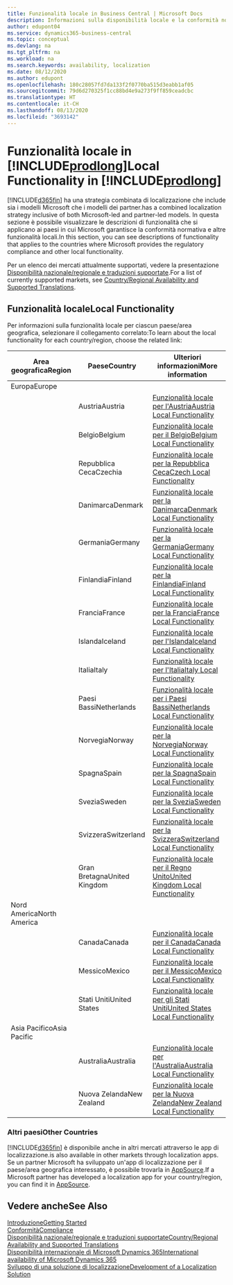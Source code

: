 ```yaml
---
title: Funzionalità locale in Business Central | Microsoft Docs
description: Informazioni sulla disponibilità locale e la conformità normativa di Dynamics 365 Business Central.
author: edupont04
ms.service: dynamics365-business-central
ms.topic: conceptual
ms.devlang: na
ms.tgt_pltfrm: na
ms.workload: na
ms.search.keywords: availability, localization
ms.date: 08/12/2020
ms.author: edupont
ms.openlocfilehash: 180c28057fd7da133f2f0770ba515d3eabb1af05
ms.sourcegitcommit: 79d6d270325f1cc88bd4e9a273f9ff859ceadcbc
ms.translationtype: HT
ms.contentlocale: it-CH
ms.lasthandoff: 08/13/2020
ms.locfileid: "3693142"
---
```

# <a name="local-functionality-in-prodlong"></a><span data-ttu-id="74dd2-103">Funzionalità locale in [!INCLUDE[prodlong](includes/prodlong.md)]</span><span class="sxs-lookup"><span data-stu-id="74dd2-103">Local Functionality in [!INCLUDE[prodlong](includes/prodlong.md)]</span></span>

[!INCLUDE[d365fin](includes/d365fin_md.md)] <span data-ttu-id="74dd2-104">ha una strategia combinata di localizzazione che include sia i modelli Microsoft che i modelli dei partner.</span><span class="sxs-lookup"><span data-stu-id="74dd2-104">has a combined localization strategy inclusive of both Microsoft-led and partner-led models.</span></span> <span data-ttu-id="74dd2-105">In questa sezione è possibile visualizzare le descrizioni di funzionalità che si applicano ai paesi in cui Microsoft garantisce la conformità normativa e altre funzionalità locali.</span><span class="sxs-lookup"><span data-stu-id="74dd2-105">In this section, you can see descriptions of functionality that applies to the countries where Microsoft provides the regulatory compliance and other local functionality.</span></span>  

<span data-ttu-id="74dd2-106">Per un elenco dei mercati attualmente supportati, vedere la presentazione [Disponibilità nazionale/regionale e traduzioni supportate](/dynamics365/business-central/dev-itpro/compliance/apptest-countries-and-translations?toc=/dynamics365/business-central/toc.json).</span><span class="sxs-lookup"><span data-stu-id="74dd2-106">For a list of currently supported markets, see [Country/Regional Availability and Supported Translations](/dynamics365/business-central/dev-itpro/compliance/apptest-countries-and-translations?toc=/dynamics365/business-central/toc.json).</span></span>  

## <a name="local-functionality"></a><span data-ttu-id="74dd2-107">Funzionalità locale</span><span class="sxs-lookup"><span data-stu-id="74dd2-107">Local Functionality</span></span>

<span data-ttu-id="74dd2-108">Per informazioni sulla funzionalità locale per ciascun paese/area geografica, selezionare il collegamento correlato:</span><span class="sxs-lookup"><span data-stu-id="74dd2-108">To learn about the local functionality for each country/region, choose the related link:</span></span>

| <span data-ttu-id="74dd2-109">Area geografica</span><span class="sxs-lookup"><span data-stu-id="74dd2-109">Region</span></span> | <span data-ttu-id="74dd2-110">Paese</span><span class="sxs-lookup"><span data-stu-id="74dd2-110">Country</span></span> | <span data-ttu-id="74dd2-111">Ulteriori informazioni</span><span class="sxs-lookup"><span data-stu-id="74dd2-111">More information</span></span> |
| --- | --- |--- |
| <span data-ttu-id="74dd2-112">Europa</span><span class="sxs-lookup"><span data-stu-id="74dd2-112">Europe</span></span> |  | |
|        | <span data-ttu-id="74dd2-113">Austria</span><span class="sxs-lookup"><span data-stu-id="74dd2-113">Austria</span></span> | [<span data-ttu-id="74dd2-114">Funzionalità locale per l'Austria</span><span class="sxs-lookup"><span data-stu-id="74dd2-114">Austria Local Functionality</span></span>](localfunctionality/austria/austria-local-functionality.md) |
|        | <span data-ttu-id="74dd2-115">Belgio</span><span class="sxs-lookup"><span data-stu-id="74dd2-115">Belgium</span></span> | [<span data-ttu-id="74dd2-116">Funzionalità locale per il Belgio</span><span class="sxs-lookup"><span data-stu-id="74dd2-116">Belgium Local Functionality</span></span>](localfunctionality/belgium/belgium-local-functionality.md) |
|        | <span data-ttu-id="74dd2-117">Repubblica Ceca</span><span class="sxs-lookup"><span data-stu-id="74dd2-117">Czechia</span></span> | [<span data-ttu-id="74dd2-118">Funzionalità locale per la Repubblica Ceca</span><span class="sxs-lookup"><span data-stu-id="74dd2-118">Czech Local Functionality</span></span>](localfunctionality/czech/czech-local-functionality.md) |
|        | <span data-ttu-id="74dd2-119">Danimarca</span><span class="sxs-lookup"><span data-stu-id="74dd2-119">Denmark</span></span> | [<span data-ttu-id="74dd2-120">Funzionalità locale per la Danimarca</span><span class="sxs-lookup"><span data-stu-id="74dd2-120">Denmark Local Functionality</span></span>](localfunctionality/denmark/denmark-local-functionality.md) |
|        | <span data-ttu-id="74dd2-121">Germania</span><span class="sxs-lookup"><span data-stu-id="74dd2-121">Germany</span></span> | [<span data-ttu-id="74dd2-122">Funzionalità locale per la Germania</span><span class="sxs-lookup"><span data-stu-id="74dd2-122">Germany Local Functionality</span></span>](localfunctionality/germany/germany-local-functionality.md) |
|        | <span data-ttu-id="74dd2-123">Finlandia</span><span class="sxs-lookup"><span data-stu-id="74dd2-123">Finland</span></span> | [<span data-ttu-id="74dd2-124">Funzionalità locale per la Finlandia</span><span class="sxs-lookup"><span data-stu-id="74dd2-124">Finland Local Functionality</span></span>](localfunctionality/finland/finland-local-functionality.md) |
|        | <span data-ttu-id="74dd2-125">Francia</span><span class="sxs-lookup"><span data-stu-id="74dd2-125">France</span></span> | [<span data-ttu-id="74dd2-126">Funzionalità locale per la Francia</span><span class="sxs-lookup"><span data-stu-id="74dd2-126">France Local Functionality</span></span>](localfunctionality/france/france-local-functionality.md) |
|        | <span data-ttu-id="74dd2-127">Islanda</span><span class="sxs-lookup"><span data-stu-id="74dd2-127">Iceland</span></span> | [<span data-ttu-id="74dd2-128">Funzionalità locale per l'Islanda</span><span class="sxs-lookup"><span data-stu-id="74dd2-128">Iceland Local Functionality</span></span>](localfunctionality/iceland/iceland-local-functionality.md) |
|        | <span data-ttu-id="74dd2-129">Italia</span><span class="sxs-lookup"><span data-stu-id="74dd2-129">Italy</span></span> | [<span data-ttu-id="74dd2-130">Funzionalità locale per l'Italia</span><span class="sxs-lookup"><span data-stu-id="74dd2-130">Italy Local Functionality</span></span>](localfunctionality/italy/italy-local-functionality.md) |
|        | <span data-ttu-id="74dd2-131">Paesi Bassi</span><span class="sxs-lookup"><span data-stu-id="74dd2-131">Netherlands</span></span> | [<span data-ttu-id="74dd2-132">Funzionalità locale per i Paesi Bassi</span><span class="sxs-lookup"><span data-stu-id="74dd2-132">Netherlands Local Functionality</span></span>](localfunctionality/netherlands/netherlands-local-functionality.md) |
|        | <span data-ttu-id="74dd2-133">Norvegia</span><span class="sxs-lookup"><span data-stu-id="74dd2-133">Norway</span></span> | [<span data-ttu-id="74dd2-134">Funzionalità locale per la Norvegia</span><span class="sxs-lookup"><span data-stu-id="74dd2-134">Norway Local Functionality</span></span>](localfunctionality/norway/norway-local-functionality.md) |
|        | <span data-ttu-id="74dd2-135">Spagna</span><span class="sxs-lookup"><span data-stu-id="74dd2-135">Spain</span></span> | [<span data-ttu-id="74dd2-136">Funzionalità locale per la Spagna</span><span class="sxs-lookup"><span data-stu-id="74dd2-136">Spain Local Functionality</span></span>](localfunctionality/spain/spain-local-functionality.md) |
|        | <span data-ttu-id="74dd2-137">Svezia</span><span class="sxs-lookup"><span data-stu-id="74dd2-137">Sweden</span></span> | [<span data-ttu-id="74dd2-138">Funzionalità locale per la Svezia</span><span class="sxs-lookup"><span data-stu-id="74dd2-138">Sweden Local Functionality</span></span>](localfunctionality/sweden/sweden-local-functionality.md) |
|        | <span data-ttu-id="74dd2-139">Svizzera</span><span class="sxs-lookup"><span data-stu-id="74dd2-139">Switzerland</span></span> | [<span data-ttu-id="74dd2-140">Funzionalità locale per la Svizzera</span><span class="sxs-lookup"><span data-stu-id="74dd2-140">Switzerland Local Functionality</span></span>](localfunctionality/switzerland/switzerland-local-functionality.md) |
|        | <span data-ttu-id="74dd2-141">Gran Bretagna</span><span class="sxs-lookup"><span data-stu-id="74dd2-141">United Kingdom</span></span> | [<span data-ttu-id="74dd2-142">Funzionalità locale per il Regno Unito</span><span class="sxs-lookup"><span data-stu-id="74dd2-142">United Kingdom Local Functionality</span></span>](localfunctionality/unitedkingdom/united-kingdom-local-functionality.md) |
| <span data-ttu-id="74dd2-143">Nord America</span><span class="sxs-lookup"><span data-stu-id="74dd2-143">North America</span></span> |       |  |
|        | <span data-ttu-id="74dd2-144">Canada</span><span class="sxs-lookup"><span data-stu-id="74dd2-144">Canada</span></span>|[<span data-ttu-id="74dd2-145">Funzionalità locale per il Canada</span><span class="sxs-lookup"><span data-stu-id="74dd2-145">Canada Local Functionality</span></span>](localfunctionality/canada/canada-local-functionality.md) |
|        | <span data-ttu-id="74dd2-146">Messico</span><span class="sxs-lookup"><span data-stu-id="74dd2-146">Mexico</span></span> | [<span data-ttu-id="74dd2-147">Funzionalità locale per il Messico</span><span class="sxs-lookup"><span data-stu-id="74dd2-147">Mexico Local Functionality</span></span>](localfunctionality/mexico/mexico-local-functionality.md) |
|        | <span data-ttu-id="74dd2-148">Stati Uniti</span><span class="sxs-lookup"><span data-stu-id="74dd2-148">United States</span></span>|[<span data-ttu-id="74dd2-149">Funzionalità locale per gli Stati Uniti</span><span class="sxs-lookup"><span data-stu-id="74dd2-149">United States Local Functionality</span></span>](localfunctionality/unitedstates/united-states-local-functionality.md) |
| <span data-ttu-id="74dd2-150">Asia Pacifico</span><span class="sxs-lookup"><span data-stu-id="74dd2-150">Asia Pacific</span></span> |       |  |
|        | <span data-ttu-id="74dd2-151">Australia</span><span class="sxs-lookup"><span data-stu-id="74dd2-151">Australia</span></span> | [<span data-ttu-id="74dd2-152">Funzionalità locale per l'Australia</span><span class="sxs-lookup"><span data-stu-id="74dd2-152">Australia Local Functionality</span></span>](localfunctionality/australia/australia-local-functionality.md) |
|        | <span data-ttu-id="74dd2-153">Nuova Zelanda</span><span class="sxs-lookup"><span data-stu-id="74dd2-153">New Zealand</span></span> | [<span data-ttu-id="74dd2-154">Funzionalità locale per la Nuova Zelanda</span><span class="sxs-lookup"><span data-stu-id="74dd2-154">New Zealand Local Functionality</span></span>](localfunctionality/newzealand/new-zealand-local-functionality.md) |

### <a name="other-countries"></a><span data-ttu-id="74dd2-155">Altri paesi</span><span class="sxs-lookup"><span data-stu-id="74dd2-155">Other Countries</span></span>

[!INCLUDE[d365fin](includes/d365fin_md.md)] <span data-ttu-id="74dd2-156">è disponibile anche in altri mercati attraverso le app di localizzazione.</span><span class="sxs-lookup"><span data-stu-id="74dd2-156">is also available in other markets through localization apps.</span></span> <span data-ttu-id="74dd2-157">Se un partner Microsoft ha sviluppato un'app di localizzazione per il paese/area geografica interessato, è possibile trovarla in [AppSource](https://go.microsoft.com/fwlink/?linkid=2081646).</span><span class="sxs-lookup"><span data-stu-id="74dd2-157">If a Microsoft partner has developed a localization app for your country/region, you can find it in [AppSource](https://go.microsoft.com/fwlink/?linkid=2081646).</span></span>

## <a name="see-also"></a><span data-ttu-id="74dd2-158">Vedere anche</span><span class="sxs-lookup"><span data-stu-id="74dd2-158">See Also</span></span>

[<span data-ttu-id="74dd2-159">Introduzione</span><span class="sxs-lookup"><span data-stu-id="74dd2-159">Getting Started</span></span>](product-get-started.md)  
[<span data-ttu-id="74dd2-160">Conformità</span><span class="sxs-lookup"><span data-stu-id="74dd2-160">Compliance</span></span>](compliance/compliance-overview.md)  
[<span data-ttu-id="74dd2-161">Disponibilità nazionale/regionale e traduzioni supportate</span><span class="sxs-lookup"><span data-stu-id="74dd2-161">Country/Regional Availability and Supported Translations</span></span>](/dynamics365/business-central/dev-itpro/compliance/apptest-countries-and-translations?toc=/dynamics365/business-central/toc.json)  
[<span data-ttu-id="74dd2-162">Disponibilità internazionale di Microsoft Dynamics 365</span><span class="sxs-lookup"><span data-stu-id="74dd2-162">International availability of Microsoft Dynamics 365</span></span>](/dynamics365/get-started/availability)  
[<span data-ttu-id="74dd2-163">Sviluppo di una soluzione di localizzazione</span><span class="sxs-lookup"><span data-stu-id="74dd2-163">Development of a Localization Solution</span></span>](/dynamics365/business-central/dev-itpro/developer/readiness/readiness-develop-localization)  
